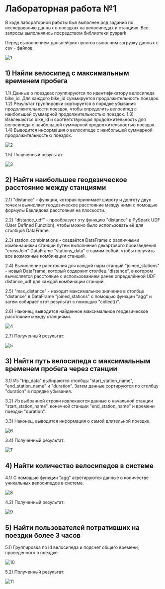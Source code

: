 # Лабораторная работа №1

В ходе лабораторной работы был выполнен ряд заданий по исследованию данных о поездках на велосипедах и станциях.
Все запросы выполнялись посредством библиотеки pyspark.

Перед выполнением дальнейших пунктов выполним загрузку данных с csv - файлов.

![1](https://github.com/vasser2323/BigData/assets/73202398/4574e65e-8159-4bef-8238-061893d3c0ce)

## 1) Найли велосипед с максимальным временем пробега

1.1) Данные о поездках группируются по идентификатору велосипеда bike_id.
Для каждого bike_id суммируется продолжительность поездок.
1.2) Результат группировки сортируется в порядке убывания продолжительности поездок, 
чтобы определить велосипед с наибольшей суммарной продолжительностью поездок. 
1.3) Извлекаются bike_id и соответствующая продолжительность для велосипеда 
с наибольшей суммарной продолжительностью поездок.
1.4) Выводится информация о велосипеде с наибольшей суммарной продолжительностью поездок. 

![2](https://github.com/vasser2323/BigData/assets/73202398/1a5e67be-e579-4111-b4c6-cee3059ddd35)

1.5) Полученный результат:

![3](https://github.com/vasser2323/BigData/assets/73202398/d4a4d5bd-f9b1-47f8-8594-a2369d62b31e)

## 2) Найти наибольшее геодезическое расстояние между станциями

2.1) "distance" - функция, которая принимает широту и долготу двух точек и вычисляет 
геодезическое расстояние между ними с помощью формулы Евклидова расстояния на плоскости.

2.2) "distance_udf" - преобразует эту функцию "distance" в PySpark UDF (User Defined Function), 
чтобы можно было использовать её для столбцов DataFrame.

2.3) station_combinations - создаётся DataFrame с различными комбинациями станций путем 
выполнения декартового произведения "crossJoin" DataFrame "stations_data" с самим собой, 
чтобы получить все возможные комбинации станций.

2.4) Вычисление расстояния для каждой пары станций "joined_stations" - новый DataFrame, 
который содержит столбец "distance", в котором вычисляется расстояние с использованием 
ранее определённой UDF distance_udf для каждой комбинации станций.

2.5) "max_distance" - находит максимальное значение в столбце "distance" в DataFrame "joined_stations" 
с помощью функции "agg" и затем собирает этот результат с помощью "collect()".

2.6) Наконец, выводится найденное максимальное геодезическое расстояние между станциями.

![4](https://github.com/vasser2323/BigData/assets/73202398/c1c970d1-6458-47de-9983-0544ede38068)

2.7) Полученный результат:

![5](https://github.com/vasser2323/BigData/assets/73202398/8a7d41b2-b356-416e-ad8a-79980381be24)

## 3) Найти путь велосипеда с максимальным временем пробега через станции

3.1) Из "trip_data" выбираются столбцы "start_station_name", "end_station_name" и "duration". Затем данные сортируются по столбцу "duration" в порядке убывания.

3.2) Из выбранной строки извлекаются данные о начальной станции "start_station_name", конечной станции "end_station_name" и времени поездки "duration".

3.3) Наконец, выводится информация о самой длительной поездке.

![6](https://github.com/vasser2323/BigData/assets/73202398/0ad0cd0b-decf-4a38-b30a-40d41383b446)

3.4) Полученный результат: 

![7](https://github.com/vasser2323/BigData/assets/73202398/a688ef62-ca4c-4671-b2f0-f8c68a2c27bf)

## 4) Найти количество велосипедов в системе

4.1) С помощью функции "agg" агрегируются данные о количестве уникальных велосипедов в системе.

![8](https://github.com/vasser2323/BigData/assets/73202398/4b86db3b-9525-4464-ab36-b267d9a6514e)

4.2) Полученный результат: 

![9](https://github.com/vasser2323/BigData/assets/73202398/0c677ea7-ec02-41d9-8864-817f1764bd96)

## 5) Найти пользователей потративших на поездки более 3 часов

5.1) Группировка по id велосипеда и подсчет общего времени, проведенного в поездке

![10](https://github.com/vasser2323/BigData/assets/73202398/d4322229-08c5-4fb9-9dbf-2ff5c032242c)

5.2) Полученный результат:

![11](https://github.com/vasser2323/BigData/assets/73202398/789bdb22-da10-4d50-bc3c-d348ab4b54bb)






